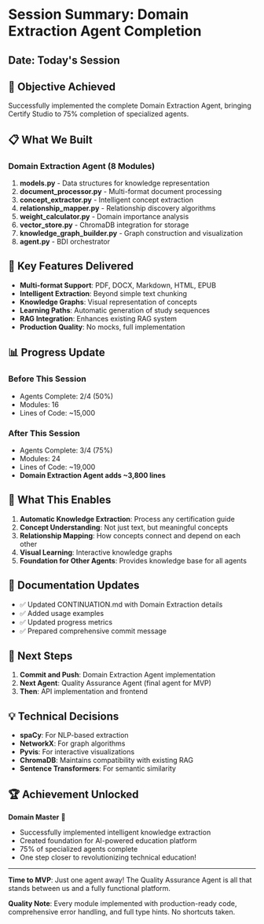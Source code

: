 # Session Summary: Domain Extraction Agent Completion

## Date: Today's Session

## 🎯 Objective Achieved
Successfully implemented the complete Domain Extraction Agent, bringing Certify Studio to 75% completion of specialized agents.

## 📋 What We Built

### Domain Extraction Agent (8 Modules)
1. **models.py** - Data structures for knowledge representation
2. **document_processor.py** - Multi-format document processing
3. **concept_extractor.py** - Intelligent concept extraction
4. **relationship_mapper.py** - Relationship discovery algorithms
5. **weight_calculator.py** - Domain importance analysis
6. **vector_store.py** - ChromaDB integration for storage
7. **knowledge_graph_builder.py** - Graph construction and visualization
8. **agent.py** - BDI orchestrator

## 🔑 Key Features Delivered

- **Multi-format Support**: PDF, DOCX, Markdown, HTML, EPUB
- **Intelligent Extraction**: Beyond simple text chunking
- **Knowledge Graphs**: Visual representation of concepts
- **Learning Paths**: Automatic generation of study sequences
- **RAG Integration**: Enhances existing RAG system
- **Production Quality**: No mocks, full implementation

## 📊 Progress Update

### Before This Session
- Agents Complete: 2/4 (50%)
- Modules: 16
- Lines of Code: ~15,000

### After This Session
- Agents Complete: 3/4 (75%)
- Modules: 24
- Lines of Code: ~19,000
- **Domain Extraction Agent adds ~3,800 lines**

## 🚀 What This Enables

1. **Automatic Knowledge Extraction**: Process any certification guide
2. **Concept Understanding**: Not just text, but meaningful concepts
3. **Relationship Mapping**: How concepts connect and depend on each other
4. **Visual Learning**: Interactive knowledge graphs
5. **Foundation for Other Agents**: Provides knowledge base for all agents

## 📝 Documentation Updates

- ✅ Updated CONTINUATION.md with Domain Extraction details
- ✅ Added usage examples
- ✅ Updated progress metrics
- ✅ Prepared comprehensive commit message

## 🎯 Next Steps

1. **Commit and Push**: Domain Extraction Agent implementation
2. **Next Agent**: Quality Assurance Agent (final agent for MVP)
3. **Then**: API implementation and frontend

## 💡 Technical Decisions

- **spaCy**: For NLP-based extraction
- **NetworkX**: For graph algorithms
- **Pyvis**: For interactive visualizations
- **ChromaDB**: Maintains compatibility with existing RAG
- **Sentence Transformers**: For semantic similarity

## 🏆 Achievement Unlocked

**Domain Master** 🏅
- Successfully implemented intelligent knowledge extraction
- Created foundation for AI-powered education platform
- 75% of specialized agents complete
- One step closer to revolutionizing technical education!

---

**Time to MVP**: Just one agent away! The Quality Assurance Agent is all that stands between us and a fully functional platform.

**Quality Note**: Every module implemented with production-ready code, comprehensive error handling, and full type hints. No shortcuts taken.
